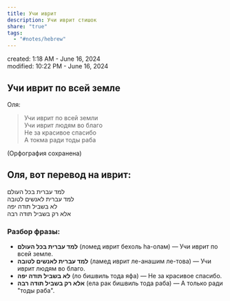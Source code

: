 ```yaml
---  
title: Учи иврит  
description: Учи иврит стишок  
share: "true"  
tags:  
  - "#notes/hebrew"  
---  
```

  
created: 1:18 AM - June 16, 2024  
modified: 10:22 PM - June 16, 2024  
  
  
## Учи иврит по всей земле  
  
Оля:   
  
> Учи иврит по всей земли    
> Учи иврит людям во благо    
> Не за красивое спасибо    
> А токма ради тоды раба  
  
(Орфография сохранена)  
  
## Оля, вот перевод на иврит:    
    
למד עברית בכל העולם    
למד עברית לאנשים לטובה    
לא בשביל תודה יפה    
אלא רק בשביל תודה רבה    
    
### Разбор фразы:    
  
- **למד עברית בכל העולם** (ломед иврит бехоль hа-олам) — Учи иврит по всей земле.    
- **למד עברית לאנשים לטובה** (ламед иврит ле-анашим ле-това) — Учи иврит людям во благо.    
- **לא בשביל תודה יפה** (ло бишвиль тода яфа) — Не за красивое спасибо.    
- **אלא רק בשביל תודה רבה** (ела рак бишвиль тода раба) — А только ради "тоды раба".    
    

